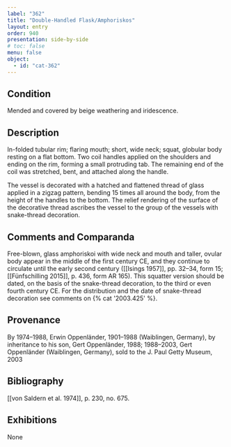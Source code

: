 ```yaml
---
label: "362"
title: "Double-Handled Flask/Amphoriskos"
layout: entry
order: 940
presentation: side-by-side
# toc: false
menu: false
object:
  - id: "cat-362"
---
```


## Condition

Mended and covered by beige weathering and iridescence.

## Description

In-folded tubular rim; flaring mouth; short, wide neck; squat, globular body resting on a flat bottom. Two coil handles applied on the shoulders and ending on the rim, forming a small protruding tab. The remaining end of the coil was stretched, bent, and attached along the handle.

The vessel is decorated with a hatched and flattened thread of glass applied in a zigzag pattern, bending 15 times all around the body, from the height of the handles to the bottom. The relief rendering of the surface of the decorative thread ascribes the vessel to the group of the vessels with snake-thread decoration.

## Comments and Comparanda

Free-blown, glass amphoriskoi with wide neck and mouth and taller, ovular body appear in the middle of the first century CE, and they continue to circulate until the early second century ([[Isings 1957]], pp. 32–34, form 15; [[Fünfschilling 2015]], p. 436, form AR 165). This squatter version should be dated, on the basis of the snake-thread decoration, to the third or even fourth century CE. For the distribution and the date of snake-thread decoration see comments on {% cat '2003.425' %}.

## Provenance

By 1974–1988, Erwin Oppenländer, 1901–1988 (Waiblingen, Germany), by inheritance to his son, Gert Oppenländer, 1988; 1988–2003, Gert Oppenländer (Waiblingen, Germany), sold to the J. Paul Getty Museum, 2003

## Bibliography

[[von Saldern et al. 1974]], p. 230, no. 675.

## Exhibitions

None